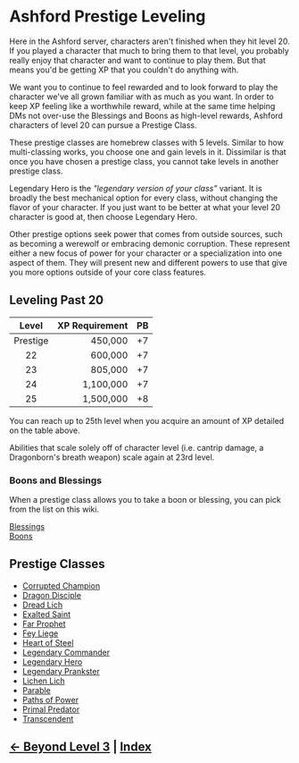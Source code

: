 # Ashford Prestige Leveling
Here in the Ashford server, characters aren't finished when they hit level 20. If you played a character that much to bring them to that level, you probably really enjoy that character and want to continue to play them. But that means you'd be getting XP that you couldn't do anything with.

We want you to continue to feel rewarded and to look forward to play the character we've all grown familiar with as much as you want. In order to keep XP feeling like a worthwhile reward, while at the same time helping DMs not over-use the Blessings and Boons as high-level rewards, Ashford characters of level 20 can pursue a Prestige Class.

These prestige classes are homebrew classes with 5 levels. Similar to how multi-classing works, you choose one and gain levels in it. Dissimilar is that once you have chosen a prestige class, you cannot take levels in another prestige class.

Legendary Hero is the *"legendary version of your class"* variant. It is broadly the best mechanical option for every class, without changing the flavor of your character. If you just want to be better at what your level 20 character is good at, then choose Legendary Hero. 

Other prestige options seek power that comes from outside sources, such as becoming a werewolf or embracing demonic corruption. These represent either a new focus of power for your character or a specialization into one aspect of them. They will present new and different powers to use that give you more options outside of your core class features.

## Leveling Past 20

| Level    | XP Requirement   | PB |
|:--------:|----------:|:---:|
| Prestige | 450,000   | +7 |
| 22       | 600,000   | +7 |
| 23       | 805,000   | +7 |
| 24       | 1,100,000 | +7 |
| 25       | 1,500,000 | +8 |

You can reach up to 25th level when you acquire an amount of XP detailed on the table above.

Abilities that scale solely off of character level (i.e. cantrip damage, a Dragonborn's breath weapon) scale again at 23rd level.

### Boons and Blessings
When a prestige class allows you to take a boon or blessing, you can pick from the list on this wiki.

[Blessings](./prestige_classes/blessings.md) <br>
[Boons](./prestige_classes/boons.md)

## Prestige Classes
- [Corrupted Champion](./prestige_classes/corrupted-champion.md)
- [Dragon Disciple](./prestige_classes/dragon-disciple.md)
- [Dread Lich](./prestige_classes/dread-lich.md)
- [Exalted Saint](./prestige_classes/exalted-saint.md)
- [Far Prophet](./prestige_classes/far-prophet.md)
- [Fey Liege](./prestige_classes/fey-liege.md)
- [Heart of Steel](./prestige_classes/heart-of-steel.md)
- [Legendary Commander](./prestige_classes/legendary-commander.md)
- [Legendary Hero](./prestige_classes/legendary-hero.md)
- [Legendary Prankster](./prestige_classes/legendary-prankster.md)
- [Lichen Lich](./prestige_classes/lichen-lich.md)
- [Parable](./prestige_classes/parable.md)
- [Paths of Power](./prestige_classes/paths-of-power.md)
- [Primal Predator](./prestige_classes/primal-predator.md)
- [Transcendent](./prestige_classes/transcendent.md)



## [← Beyond Level 3](4_beyond_level_3.md) | [Index](0_creation_guide.md)
